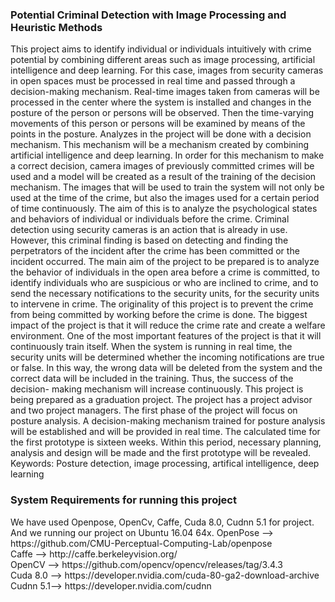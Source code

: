 <h3>Potential Criminal Detection with Image Processing and Heuristic Methods</h3>
  This project aims to identify individual or individuals intuitively with crime potential by
combining different areas such as image processing, artificial intelligence and deep learning. For
this case, images from security cameras in open spaces must be processed in real time and
passed through a decision-making mechanism. Real-time images taken from cameras will be
processed in the center where the system is installed and changes in the posture of the person or
persons will be observed. Then the time-varying movements of this person or persons will be
examined by means of the points in the posture. Analyzes in the project will be done with a
decision mechanism. This mechanism will be a mechanism created by combining artificial
intelligence and deep learning. In order for this mechanism to make a correct decision, camera
images of previously committed crimes will be used and a model will be created as a result of the
training of the decision mechanism. The images that will be used to train the system will not only
be used at the time of the crime, but also the images used for a certain period of time
continuously. The aim of this is to analyze the psychological states and behaviors of individual or
individuals before the crime. Criminal detection using security cameras is an action that is already
in use. However, this criminal finding is based on detecting and finding the perpetrators of the
incident after the crime has been committed or the incident occurred. The main aim of the project
to be prepared is to analyze the behavior of individuals in the open area before a crime is
committed, to identify individuals who are suspicious or who are inclined to crime, and to send
the necessary notifications to the security units, for the security units to intervene in crime. The
originality of this project is to prevent the crime from being committed by working before the crime
is done. The biggest impact of the project is that it will reduce the crime rate and create a welfare
environment.
  One of the most important features of the project is that it will continuously train itself.
When the system is running in real time, the security units will be determined whether the
incoming notifications are true or false. In this way, the wrong data will be deleted from the
system and the correct data will be included in the training. Thus, the success of the decision-
making mechanism will increase continuously.
  This project is being prepared as a graduation project. The project has a project advisor
and two project managers. The first phase of the project will focus on posture analysis. A
decision-making mechanism trained for posture analysis will be established and will be provided
in real time. The calculated time for the first prototype is sixteen weeks. Within this period,
necessary planning, analysis and design will be made and the first prototype will be revealed.
Keywords: Posture detection, image processing, artifical intelligence, deep learning

<h3>System Requirements for running this project</h3>
We have used Openpose, OpenCv, Caffe, Cuda 8.0, Cudnn 5.1 for project. And we running our project on Ubuntu 16.04 64x.
OpenPose --> https://github.com/CMU-Perceptual-Computing-Lab/openpose </br>
Caffe    --> http://caffe.berkeleyvision.org/</br>
OpenCV   --> https://github.com/opencv/opencv/releases/tag/3.4.3</br>
Cuda 8.0 --> https://developer.nvidia.com/cuda-80-ga2-download-archive</br>
Cudnn 5.1--> https://developer.nvidia.com/cudnn</br>

